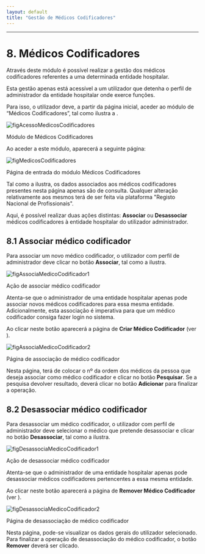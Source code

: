 ```yaml
---
layout: default
title: "Gestão de Médicos Codificadores"
---
```



---

# 8. Médicos Codificadores
<div id="gestaoMedicos"></div>

Através deste módulo é possível realizar a gestão dos médicos codificadores referentes a uma determinada entidade hospitalar.

Esta gestão apenas está acessível a um utilizador que detenha o perfil de administrador da entidade hospitalar onde exerce funções.

Para isso, o utilizador deve, a partir da página inicial, aceder ao módulo de “Médicos Codificadores”, tal como ilustra a [](#figAcessoMedicosCodificadores).

![figAcessoMedicosCodificadores](img/pages/8_1.jpg)

<p class="caption" id="figAcessoMedicosCodificadores">Módulo de Médicos Codificadores</p>

Ao aceder a este módulo, aparecerá a seguinte página:

![figMedicosCodificadores](img/pages/8_2.jpg)

<p class="caption" id="figMedicosCodificadores">Página de entrada do módulo Médicos Codificadores</p>

Tal como a [](#figMedicosCodificadores) ilustra, os dados associados aos médicos codificadores presentes nesta página apenas são de consulta.
Qualquer alteração relativamente aos mesmos terá de ser feita via plataforma "Registo Nacional de Profissionais".

Aqui, é possível realizar duas ações distintas: **Associar** ou **Desassociar** médicos codificadores à entidade hospitalar do utilizador administrador.


## 8.1 Associar médico codificador
<div id="criarMedico"></div>

Para associar um novo médico codificador, o utilizador com perfil de administrador deve clicar no botão **Associar**, tal como a [](#figAssociaMedicoCodificador1) ilustra.

![figAssociaMedicoCodificador1](img/pages/8_1_1.jpg)

<p class="caption" id="figAssociaMedicoCodificador1">Ação de associar médico codificador</p>

Atenta-se que o administrador de uma entidade hospitalar apenas pode associar novos médicos codificadores para essa mesma entidade. 
Adicionalmente, esta associação é imperativa para que um médico codificador consiga fazer login no sistema.

Ao clicar neste botão aparecerá a página de **Criar Médico Codificador** (ver [](#figAssociaMedicoCodificador2)).

![figAssociaMedicoCodificador2](img/pages/8_1_2.jpg)

<p class="caption" id="figAssociaMedicoCodificador2">Página de associação de médico codificador</p>

Nesta página, terá de colocar o nº da ordem dos médicos da pessoa que deseja associar como médico codificador e clicar no botão **Pesquisar**.
Se a pesquisa devolver resultado, deverá clicar no botão **Adicionar** para finalizar a operação.

## 8.2 Desassociar médico codificador
<div id="removerMedico"></div>

Para desassociar um médico codificador, o utilizador com perfil de administrador deve selecionar o médico que pretende desassociar e clicar no botão **Desassociar**, tal como a [](#figDesassociaMedicoCodificador1) ilustra.

![figDesassociaMedicoCodificador1](img/pages/8_2_1.jpg)

<p class="caption" id="figDesassociaMedicoCodificador1">Ação de desassociar médico codificador</p>

Atenta-se que o administrador de uma entidade hospitalar apenas pode desassociar médicos codificadores pertencentes a essa mesma entidade. 

Ao clicar neste botão aparecerá a página de **Remover Médico Codificador** (ver [](#figDesassociaMedicoCodificador2)).

![figDesassociaMedicoCodificador2](img/pages/8_2_2.jpg)

<p class="caption" id="figDesassociaMedicoCodificador2">Página de desassociação de médico codificador</p>

Nesta página, pode-se visualizar os dados gerais do utilizador selecionado.
Para finalizar a operação de desassociação do médico codificador, o botão **Remover** deverá ser clicado.